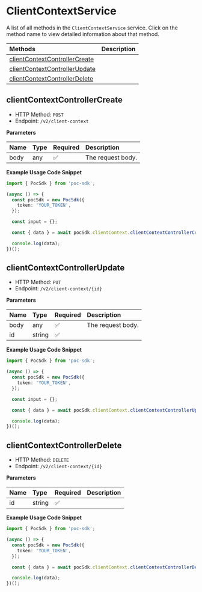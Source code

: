 # ClientContextService

A list of all methods in the `ClientContextService` service. Click on the method name to view detailed information about that method.

| Methods                                                         | Description |
| :-------------------------------------------------------------- | :---------- |
| [clientContextControllerCreate](#clientcontextcontrollercreate) |             |
| [clientContextControllerUpdate](#clientcontextcontrollerupdate) |             |
| [clientContextControllerDelete](#clientcontextcontrollerdelete) |             |

## clientContextControllerCreate

- HTTP Method: `POST`
- Endpoint: `/v2/client-context`

**Parameters**

| Name | Type | Required | Description       |
| :--- | :--- | :------- | :---------------- |
| body | any  | ✅       | The request body. |

**Example Usage Code Snippet**

```typescript
import { PocSdk } from 'poc-sdk';

(async () => {
  const pocSdk = new PocSdk({
    token: 'YOUR_TOKEN',
  });

  const input = {};

  const { data } = await pocSdk.clientContext.clientContextControllerCreate(input);

  console.log(data);
})();
```

## clientContextControllerUpdate

- HTTP Method: `PUT`
- Endpoint: `/v2/client-context/{id}`

**Parameters**

| Name | Type   | Required | Description       |
| :--- | :----- | :------- | :---------------- |
| body | any    | ✅       | The request body. |
| id   | string | ✅       |                   |

**Example Usage Code Snippet**

```typescript
import { PocSdk } from 'poc-sdk';

(async () => {
  const pocSdk = new PocSdk({
    token: 'YOUR_TOKEN',
  });

  const input = {};

  const { data } = await pocSdk.clientContext.clientContextControllerUpdate('id', input);

  console.log(data);
})();
```

## clientContextControllerDelete

- HTTP Method: `DELETE`
- Endpoint: `/v2/client-context/{id}`

**Parameters**

| Name | Type   | Required | Description |
| :--- | :----- | :------- | :---------- |
| id   | string | ✅       |             |

**Example Usage Code Snippet**

```typescript
import { PocSdk } from 'poc-sdk';

(async () => {
  const pocSdk = new PocSdk({
    token: 'YOUR_TOKEN',
  });

  const { data } = await pocSdk.clientContext.clientContextControllerDelete('id');

  console.log(data);
})();
```

<!-- This file was generated by liblab | https://liblab.com/ -->
